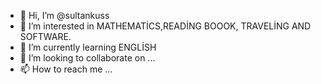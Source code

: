 - 👋 Hi, I’m @sultankuss
- 👀 I’m interested in MATHEMATİCS,READİNG BOOOK, TRAVELİNG AND SOFTWARE.
- 🌱 I’m currently learning ENGLİSH
- 💞️ I’m looking to collaborate on ...
- 📫 How to reach me ...

<!---
sultankuss/sultankuss is a ✨ special ✨ repository because its `README.md` (this file) appears on your GitHub profile.
You can click the Preview link to take a look at your changes.
--->
